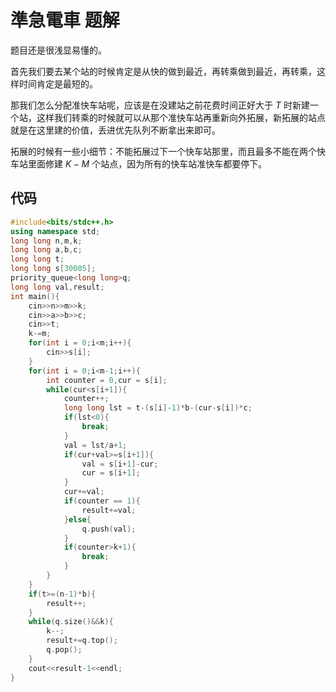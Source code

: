 # 準急電車 题解
题目还是很浅显易懂的。

首先我们要去某个站的时候肯定是从快的做到最近，再转乘做到最近，再转乘，这样时间肯定是最短的。

那我们怎么分配准快车站呢，应该是在没建站之前花费时间正好大于 $T$ 时新建一个站，这样我们转乘的时候就可以从那个准快车站再重新向外拓展，新拓展的站点就是在这里建的价值，丢进优先队列不断拿出来即可。

拓展的时候有一些小细节：不能拓展过下一个快车站那里，而且最多不能在两个快车站里面修建 $K-M$ 个站点，因为所有的快车站准快车都要停下。
## 代码
```cpp
#include<bits/stdc++.h>
using namespace std;
long long n,m,k;
long long a,b,c;
long long t;
long long s[30005];
priority_queue<long long>q;
long long val,result;
int main(){
	cin>>n>>m>>k;
	cin>>a>>b>>c;
	cin>>t;
	k-=m;
	for(int i = 0;i<m;i++){
		cin>>s[i];
	}
	for(int i = 0;i<m-1;i++){
		int counter = 0,cur = s[i];
		while(cur<s[i+1]){
			counter++;
			long long lst = t-(s[i]-1)*b-(cur-s[i])*c;
			if(lst<0){
				break;
			}
			val = lst/a+1;
			if(cur+val>=s[i+1]){
				val = s[i+1]-cur;
				cur = s[i+1];
			}
			cur+=val;
			if(counter == 1){
				result+=val;
			}else{
				q.push(val);
			}
			if(counter>k+1){
				break;
			}
		}
	}
	if(t>=(n-1)*b){
		result++;
	}
	while(q.size()&&k){
		k--;
		result+=q.top();
		q.pop();
	}
	cout<<result-1<<endl;
}
```